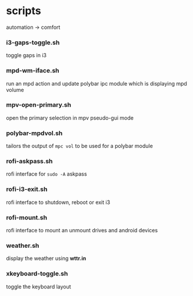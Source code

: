 # scripts

automation -> comfort


### i3-gaps-toggle.sh
toggle gaps in i3

### mpd-wm-iface.sh
run an mpd action and update polybar ipc module which is displaying mpd volume

### mpv-open-primary.sh
open the primary selection in mpv pseudo-gui mode

### polybar-mpdvol.sh
tailors the output of `mpc vol` to be used for a polybar module

### rofi-askpass.sh
rofi interface for `sudo -A` askpass

### rofi-i3-exit.sh
rofi interface to shutdown, reboot or exit i3

### rofi-mount.sh
rofi interface to mount an unmount drives and android devices

### weather.sh
display the weather using **wttr.in**

### xkeyboard-toggle.sh
toggle the keyboard layout

